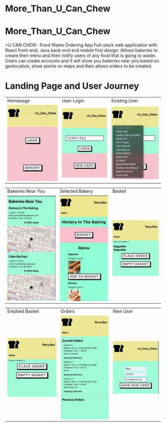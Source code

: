 # More_Than_U_Can_Chew
# More_Than_U_Can_Chew

\>U CAN CHEW : Food Waste Ordering App Full-stack web application with React front-end, Java back-end and mobile first design. Allows bakeries to create their menu and then notify users of any food that is going to waste. Users can create accounts and it will show you bakeries near you based on geolocation, show points on maps and then allows orders to be created.

# Landing Page and User Journey

<table>
  <tr>
    <td>Homepage</td>
     <td>User Login</td>
     <td>Existing User</td>
  </tr>
  <tr>
    <td><img src="Images/mtyccScreenshotHomepage.jpg" width="250px" ></td>
    <td><img src="Images/mtyccScreenshotUserLogin.jpg" width="250px" ></td>
    <td><img src="Images/mtyccScreenshotExistingUser.jpg" width="250px" ></td>
    </tr>
 </table>
 <table>
  <tr>
    <td>Bakeries Near You</td>
     <td>Selected Bakery</td>
     <td>Basket</td>
  </tr>
  <tr>
    <td><img src="Images/mtyccScreenshotBakeriesNearYou.jpg" width="250px" ></td>
    <td><img src="Images/mtyccScreenshotUserBakeryMenu.jpg" width="250px" ></td>
    <td><img src="Images/mtyccScreenshotBasket.jpg" width="250px" ></td>
    </tr>
 </table>
 <table>
  <tr>
    <td>Emptied Basket</td>
     <td>Orders</td>
     <td>New User</td>
  </tr>
  <tr>
    <td><img src="Images/mtyccScreenshotEmptiedBasket.jpg" width="250px" ></td>
    <td><img src="Images/mtyccScreenshotCurrentOrders.jpg" width="250px" ></td>
    <td><img src="Images/mtyccScreenshotCreateUser.jpg" width="250px" ></td>
    </tr>
 </table>
 
 

